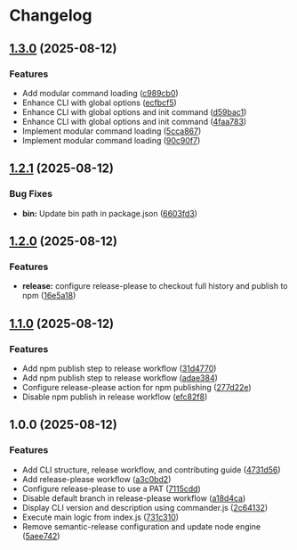 # Changelog

## [1.3.0](https://github.com/ioncakephper/cli-starter/compare/v1.2.1...v1.3.0) (2025-08-12)


### Features

* Add modular command loading ([c989cb0](https://github.com/ioncakephper/cli-starter/commit/c989cb0e892059ae8d0ad6318c45dbd05c44cae7))
* Enhance CLI with global options ([ecfbcf5](https://github.com/ioncakephper/cli-starter/commit/ecfbcf53d7dc1d989699f7f1cef9414facb17c60))
* Enhance CLI with global options and init command ([d59bac1](https://github.com/ioncakephper/cli-starter/commit/d59bac1f963752e4b9b194068f1b77231e164c07))
* Enhance CLI with global options and init command ([4faa783](https://github.com/ioncakephper/cli-starter/commit/4faa783109ea8360c3915a555442164665ddb600))
* Implement modular command loading ([5cca867](https://github.com/ioncakephper/cli-starter/commit/5cca8679f7dd7bcdfbbc72910242e5a583a4b1fc))
* Implement modular command loading ([90c90f7](https://github.com/ioncakephper/cli-starter/commit/90c90f7b3687cbddde50a91f74fba8311ee12982))

## [1.2.1](https://github.com/ioncakephper/cli-starter/compare/v1.2.0...v1.2.1) (2025-08-12)


### Bug Fixes

* **bin:** Update bin path in package.json ([6603fd3](https://github.com/ioncakephper/cli-starter/commit/6603fd3493b8038b6489013b6da9e3a7143932f2))

## [1.2.0](https://github.com/ioncakephper/cli-starter/compare/v1.1.0...v1.2.0) (2025-08-12)


### Features

* **release:** configure release-please to checkout full history and publish to npm ([16e5a18](https://github.com/ioncakephper/cli-starter/commit/16e5a18cc2b623ac72ceedd6563d3613c1233c52))

## [1.1.0](https://github.com/ioncakephper/cli-starter/compare/v1.0.0...v1.1.0) (2025-08-12)


### Features

* Add npm publish step to release workflow ([31d4770](https://github.com/ioncakephper/cli-starter/commit/31d47707db4ce8946d2db3c6202b30bf24f2b575))
* Add npm publish step to release workflow ([adae384](https://github.com/ioncakephper/cli-starter/commit/adae384285e7a67a55f23608b48935476afc73d1))
* Configure release-please action for npm publishing ([277d22e](https://github.com/ioncakephper/cli-starter/commit/277d22eba07aa5b0e4248f9f87f3c411ddeb8c53))
* Disable npm publish in release workflow ([efc82f8](https://github.com/ioncakephper/cli-starter/commit/efc82f89c6a2fc482a59fc7fc080dabf82603e9f))

## 1.0.0 (2025-08-12)

### Features

* Add CLI structure, release workflow, and contributing guide ([4731d56](https://github.com/ioncakephper/cli-starter/commit/4731d56eda209ce96ca8ccc730cf84c6ea2adaac))
* Add release-please workflow ([a3c0bd2](https://github.com/ioncakephper/cli-starter/commit/a3c0bd207f410f58f852f2ca46496d4515ba9b13))
* Configure release-please to use a PAT ([7115cdd](https://github.com/ioncakephper/cli-starter/commit/7115cdda951c21c1f1e104c42e98d899bc3c9e7d))
* Disable default branch in release-please workflow ([a18d4ca](https://github.com/ioncakephper/cli-starter/commit/a18d4ca2892cf28faa7f1832fb5bd17c3f334242))
* Display CLI version and description using commander.js ([2c64132](https://github.com/ioncakephper/cli-starter/commit/2c64132fa87d1e0370738c77e96849f40b55900d))
* Execute main logic from index.js ([731c310](https://github.com/ioncakephper/cli-starter/commit/731c31014c587fe8a0ace5a6d535800d7552f540))
* Remove semantic-release configuration and update node engine ([5aee742](https://github.com/ioncakephper/cli-starter/commit/5aee74233d580e7c2800fabd042ec7b3f1980671))

